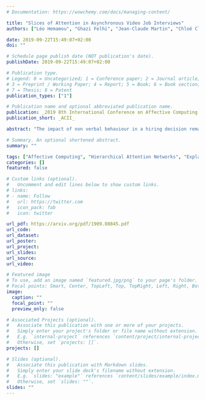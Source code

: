 ```yaml
---
# Documentation: https://wowchemy.com/docs/managing-content/

title: "Slices of Attention in Asynchronous Video Job Interviews"
authors: ["Léo Hemamou", "Ghazi Felhi", "Jean-Claude Martin", "Chloé Clavel"]

date: 2019-09-22T15:49:07+02:00
doi: ""

# Schedule page publish date (NOT publication's date).
publishDate: 2019-09-22T15:49:07+02:00

# Publication type.
# Legend: 0 = Uncategorized; 1 = Conference paper; 2 = Journal article;
# 3 = Preprint / Working Paper; 4 = Report; 5 = Book; 6 = Book section;
# 7 = Thesis; 8 = Patent
publication_types: ["1"]

# Publication name and optional abbreviated publication name.
publication: _2019 8th International Conference on Affective Computing and Intelligent Interaction_
publication_short: _ACII_

abstract: "The impact of non verbal behaviour in a hiring decision remains an open question. Investigating this question is important, as it could provide a better understanding on how to train candidates for job interviews and make recruiters be aware of influential non verbal behaviour. This research has recently been accelerated due to the development of tools for the automatic analysis of social signals (facial expression detection, speech processing, etc), and the emergence of machine learning methods. However, these studies are still mainly based on hand engineered features, which imposes a limit to the discovery of influential social signals. On the other side, deep learning methods are a promising tool to discover complex patterns without the necessity of feature engineering. In this paper, we focus on studying influential non verbal social signals in asynchronous job video interviews that are discovered by deep learning methods. We use a previously published deep learning system that aims at inferring the hirability of a candidate with regard to a sequence of interview questions. One particularity of this system is the use of attention mechanisms, which aim at identifying the relevant parts of an answer. Thus, information at a fine-grained temporal level could be extracted using global (at the interview level) annotations on hirability. While most of the deep learning systems use attention mechanisms to offer a quick visualization of slices when a rise of attention occurs, we perform an in-depth analysis to understand what happens during these moments. First, we propose a methodology to automatically extract slices where there is a rise of attention (attention slices). Second, we study the content of attention slices by comparing them with randomly sampled slices. Finally, we show that they bear significantly more information for hirability than randomly sampled slices, and that such information is related to visual cues associated with anxiety and turn taking."

# Summary. An optional shortened abstract.
summary: ""

tags: ["Affective Computing", "Hierarchical Attention Networks", "Explainability"]
categories: []
featured: false

# Custom links (optional).
#   Uncomment and edit lines below to show custom links.
# links:
# - name: Follow
#   url: https://twitter.com
#   icon_pack: fab
#   icon: twitter

url_pdf: https://arxiv.org/pdf/1909.08845.pdf
url_code:
url_dataset:
url_poster:
url_project:
url_slides:
url_source:
url_video:

# Featured image
# To use, add an image named `featured.jpg/png` to your page's folder. 
# Focal points: Smart, Center, TopLeft, Top, TopRight, Left, Right, BottomLeft, Bottom, BottomRight.
image:
  caption: ""
  focal_point: ""
  preview_only: false

# Associated Projects (optional).
#   Associate this publication with one or more of your projects.
#   Simply enter your project's folder or file name without extension.
#   E.g. `internal-project` references `content/project/internal-project/index.md`.
#   Otherwise, set `projects: []`.
projects: []

# Slides (optional).
#   Associate this publication with Markdown slides.
#   Simply enter your slide deck's filename without extension.
#   E.g. `slides: "example"` references `content/slides/example/index.md`.
#   Otherwise, set `slides: ""`.
slides: ""
---
```

